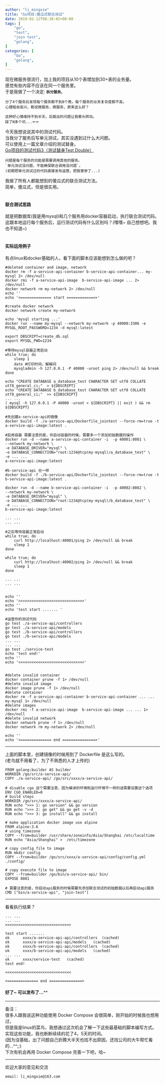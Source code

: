 ```yaml
---
author: "li_mingxie"
title: "Go项目:傻瓜式联合测试"
date: 2019-02-12T08:38:02+08:00
tags: [
    "go",
    "test",
    "join test",
    "golang",
]
categories: [
    "Go",
    "golang",
]
---
```


现在微服务很流行，加上我的项目从10个表增加到30+表的业务量。  
感觉有些内容不应该在同一个服务里。   
于是我做了一个决定: **`拆分服务`**。<!--more-->  

```
分了4个服务后发现每个服务都不到8个表。每个服务的业务复杂度都不高。  
心理暗自高兴，都说微服务，微服务，原来这么好？

这种好心情维持不到半天，后面出的问题让我晕头转向。
踩了N多个坑...ㅠㅠ
```

今天我想说说其中的测试代码。  
当我分了服务后写单元测试，其实没遇到过什么大问题。  
可以使用上一篇文章介绍的测试替身。   
[Go项目的测试代码3（测试替身Test Double）](https://limingxie.github.io/go/my_go_test3/)

```
问题是每个服务的功能是需要调用其他的服务。   
`单元测试没问题，不能确保联合调用没问题`。  
(初期把单元测试过的代码直接发布运营，把我害惨了...)
```

我做了所有人都能想到的傻瓜式的联合测试方法。  
简单，傻瓜式，但是很实用。
<Br />
<Br />

#### **联合测试思路**
就是把数据库(我是用mysql)和几个服务用docker容器启动，执行联合测试代码。  
这跟本地运行每个服务后，运行测试代码有什么区别吗？(嘿嘿~ 自己想想吧。我也不知道~)
<Br />
<Br />

#### **实际运用例子**
有点linux和docker基础的人，看下面的脚本应该能想到怎么做的吧？

```
#deleted container and image, network
docker rm -f a-service-api-container b-service-api-container... my-mysql 2> /dev/null
docker rmi -f a-service-api-image  b-service-api-image ... 2> /dev/null
docker network rm my-network 2> /dev/null
echo ''
echo '<============== start =============>'

#create docker network
docker network create my-network

echo 'mysql starting ...'
docker run --name my-mysql --network my-network -p 40000:3306 -e MYSQL_ROOT_PASSWORD=1234 -d mysql:latest

export DBSCRIPT=create_db.sql
export MYSQL_PWD=1234

#等待mysql容器正常启动
while true; do
    sleep 1
    date #打印时间，解解闷
    mysqladmin -h 127.0.0.1 -P 40000 -uroot ping 2> /dev/null && break
done

echo "CREATE DATABASE a_database_test CHARACTER SET utf8 COLLATE utf8_general_ci;"  > ${DBSCRIPT}
echo "CREATE DATABASE b_database_test CHARACTER SET utf8 COLLATE utf8_general_ci;"  >> ${DBSCRIPT}
... ...
( mysql -h 127.0.0.1 -P 40000 -uroot < ${DBSCRIPT} || exit ) && rm ${DBSCRIPT}

#先创建a-service-api的镜像
docker build -f ./a-service-api/Dockerfile_jointest --force-rm=true -t a-service-api-image:latest .

#启用容器 需要注意的是，你启动容器的时候，需要多一个添加初始数据的操作
docker run -d --name a-service-api-container -i  -p 40001:8081 \
--network my-network \
-e DATABASE_DRIVER="mysql" \ 
-e DATABASE_CONNECTION="root:1234@tcp(my-mysql)/a_database_test" \
-e ... ...
a-service-api-image:latest

#b-service-api 也一样
docker build -f ./b-service-api/Dockerfile_jointest --force-rm=true -t b-service-api-image:latest .

docker run -d --name b-service-api-container -i  -p 40002:8082 \
--network my-network \
-e DATABASE_DRIVER="mysql" \
-e DATABASE_CONNECTION="root:1234@tcp(my-mysql)/b_database_test" \
-e ... ...
b-service-api-image:latest

... ...
... ...

#之后等待容器正常启动
while true; do
    curl http://localhost:40001/ping 2> /dev/null && break
    sleep 1
done

while true; do
    curl http://localhost:40002/ping 2> /dev/null && break
    sleep 1
done

... ...
... ...


echo ''
echo '>>>>>>>>>>>>>>>>>>>>>>>>>>>>>>'
echo ''
echo 'test start ....... '

#运营你的测试代码
go test ./a-service-api/controllers
go test ./a-service-api/models
go test ./b-service-api/controllers
go test ./b-service-api/models
... ...
... ...
go test ./service-test
echo 'test end!'
echo ''
echo '<<<<<<<<<<<<<<<<<<<<<<<<<<<<<<'


#delete invalid container
docker container prune -f 1> /dev/null
#delete invalid image
docker image prune -f 1> /dev/null
#delete container
docker rm -f a-service-api-container b-service-api-container ... ... my-mysql 1> /dev/null
#delete images
docker rmi -f a-service-api-image  b-service-api-image ... ... 1> /dev/null
#delete invalid network
docker network prune -f 1> /dev/null
docker network rm my-network 2> /dev/null

echo ''
echo '<============== end ===============>'
```

------------

上面的脚本里，创建镜像的时候用到了 Dockerfile 是这么写的。  
(老鸟就不用看了，为了不熟悉的人才上传的)

```
FROM golang:builder AS builder
WORKDIR /go/src/a-service-api/
COPY ./a-service-api/ /go/src/xxxx/a-service-api/

# disable cgo 这个需要注意，因为编译的环境和运行环境不一样的话需要设置这个选项
ENV CGO_ENABLED=0
# build steps
WORKDIR /go/src/xxxx/a-service-api/
RUN echo ">>> 1: go version" && go version
RUN echo ">>> 2: go get" && go get -v -d
RUN echo ">>> 3: go install" && go install
 
# make application docker image use alpine
FROM alpine:3.6
# using timezone
COPY --from=builder /usr/share/zoneinfo/Asia/Shanghai /etc/localtime
RUN echo "Asia/Shanghai" >  /etc/timezone

# copy config file to image 
RUN mkdir config
COPY --from=builder /go/src/xxxx/a-service-api/config/config.yml ./config/

# copy execute file to image
COPY --from=builder /go/bin/a-service-api/ bin/
EXPOSE 8081

# 需要注意的是，你启动api服务的时候需要先添加联合测试的初始数据以后再启动api服务
CMD ["bin/a-service-api", "join-test"]
```

-------------------

看看执行结果？

```
... ...
... ...
>>>>>>>>>>>>>>>>>>>>>>>>>>>>>>

test start .......
ok  	xxxx/a-service-api-api/controllers	(cached)
ok  	xxxx/a-service-api-api/models	(cached)
ok  	xxxx/b-service-api-api/controllers	(cached)
ok  	xxxx/b-service-api-api/models	(cached)
... ... 
ok  	xxxx/service-test	(cached)
test end!

<<<<<<<<<<<<<<<<<<<<<<<<<<<<<<

<============== end ===============>
```

#### **好了~ 可以发布了...^^** 
------------
备注：  
很多人跟我说这种功能使用 Docker Compose 会很简单，刚开始的时候我也想用过，  
但是我是linux的菜鸟，我想通过这次机会了解一下这些最基础的脚本编写方式。  
实现这些功能，我也断断续续的花了4，5天的时间。  
(因为没基础，出了问题自己折腾大半天也找不出原因，还找公司的大牛帮忙看的...^^;;)  
下次有机会再用 Docker Compose 完善一下吧，哈~  


----------------------------------------------
欢迎大家的意见和交流

`email: li_mingxie@163.com`

